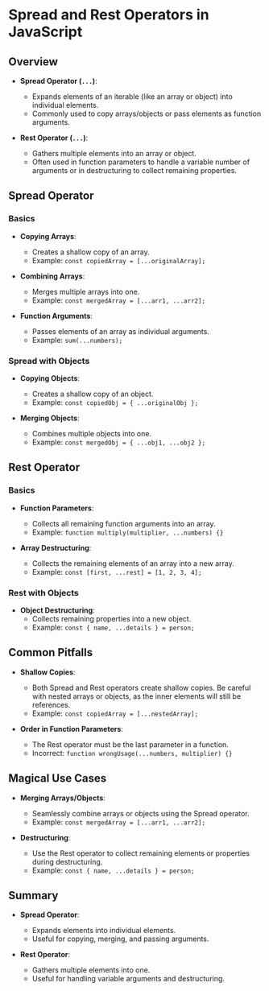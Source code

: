 # Spread and Rest Operators in JavaScript

## Overview

- **Spread Operator (`...`)**:
  - Expands elements of an iterable (like an array or object) into individual elements.
  - Commonly used to copy arrays/objects or pass elements as function arguments.

- **Rest Operator (`...`)**:
  - Gathers multiple elements into an array or object.
  - Often used in function parameters to handle a variable number of arguments or in destructuring to collect remaining properties.

## Spread Operator

### Basics
- **Copying Arrays**: 
  - Creates a shallow copy of an array.
  - Example: `const copiedArray = [...originalArray];`

- **Combining Arrays**:
  - Merges multiple arrays into one.
  - Example: `const mergedArray = [...arr1, ...arr2];`

- **Function Arguments**:
  - Passes elements of an array as individual arguments.
  - Example: `sum(...numbers);`

### Spread with Objects
- **Copying Objects**:
  - Creates a shallow copy of an object.
  - Example: `const copiedObj = { ...originalObj };`

- **Merging Objects**:
  - Combines multiple objects into one.
  - Example: `const mergedObj = { ...obj1, ...obj2 };`

## Rest Operator

### Basics
- **Function Parameters**:
  - Collects all remaining function arguments into an array.
  - Example: `function multiply(multiplier, ...numbers) {}`

- **Array Destructuring**:
  - Collects the remaining elements of an array into a new array.
  - Example: `const [first, ...rest] = [1, 2, 3, 4];`

### Rest with Objects
- **Object Destructuring**:
  - Collects remaining properties into a new object.
  - Example: `const { name, ...details } = person;`

## Common Pitfalls

- **Shallow Copies**:
  - Both Spread and Rest operators create shallow copies. Be careful with nested arrays or objects, as the inner elements will still be references.
  - Example: `const copiedArray = [...nestedArray];`

- **Order in Function Parameters**:
  - The Rest operator must be the last parameter in a function.
  - Incorrect: `function wrongUsage(...numbers, multiplier) {}`

## Magical Use Cases

- **Merging Arrays/Objects**:
  - Seamlessly combine arrays or objects using the Spread operator.
  - Example: `const mergedArray = [...arr1, ...arr2];`
  
- **Destructuring**:
  - Use the Rest operator to collect remaining elements or properties during destructuring.
  - Example: `const { name, ...details } = person;`

## Summary

- **Spread Operator**:
  - Expands elements into individual elements.
  - Useful for copying, merging, and passing arguments.

- **Rest Operator**:
  - Gathers multiple elements into one.
  - Useful for handling variable arguments and destructuring.
